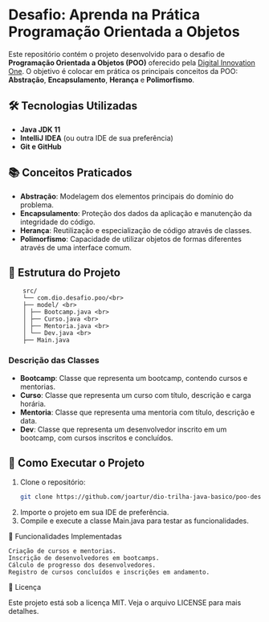 # Desafio: Aprenda na Prática Programação Orientada a Objetos

Este repositório contém o projeto desenvolvido para o desafio de **Programação Orientada a Objetos (POO)** oferecido pela [Digital Innovation One](https://www.dio.me/). O objetivo é colocar em prática os principais conceitos da POO: **Abstração**, **Encapsulamento**, **Herança** e **Polimorfismo**.

## 🛠️ Tecnologias Utilizadas

- **Java JDK 11**
- **IntelliJ IDEA** (ou outra IDE de sua preferência)
- **Git e GitHub**

## 📚 Conceitos Praticados

- **Abstração**: Modelagem dos elementos principais do domínio do problema.
- **Encapsulamento**: Proteção dos dados da aplicação e manutenção da integridade do código.
- **Herança**: Reutilização e especialização de código através de classes.
- **Polimorfismo**: Capacidade de utilizar objetos de formas diferentes através de uma interface comum.

## 🚀 Estrutura do Projeto

        src/ 
        └── com.dio.desafio.poo/<br>
        ├── model/ <br>
        │ ├── Bootcamp.java <br>
        │ ├── Curso.java <br>
        │ ├── Mentoria.java <br>
        │ └── Dev.java <br>
        ├── Main.java

### Descrição das Classes

- **Bootcamp**: Classe que representa um bootcamp, contendo cursos e mentorias.
- **Curso**: Classe que representa um curso com título, descrição e carga horária.
- **Mentoria**: Classe que representa uma mentoria com título, descrição e data.
- **Dev**: Classe que representa um desenvolvedor inscrito em um bootcamp, com cursos inscritos e concluídos.

## 🔧 Como Executar o Projeto

1. Clone o repositório:
   ```bash
   git clone https://github.com/joartur/dio-trilha-java-basico/poo-desafio.git
   
2. Importe o projeto em sua IDE de preferência.
3. Compile e execute a classe Main.java para testar as funcionalidades.

📝 Funcionalidades Implementadas

    Criação de cursos e mentorias.
    Inscrição de desenvolvedores em bootcamps.
    Cálculo de progresso dos desenvolvedores.
    Registro de cursos concluídos e inscrições em andamento.

📄 Licença

Este projeto está sob a licença MIT. Veja o arquivo LICENSE para mais detalhes.
